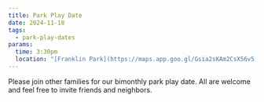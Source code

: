 ```yaml
---
title: Park Play Date
date: 2024-11-18
tags:
  - park-play-dates
params:
  time: 3:30pm
  location: "[Franklin Park](https://maps.app.goo.gl/Gsia2sKAm2CsX56v5)"
---
```


Please join other families for our bimonthly park play date. All are welcome and feel free to invite friends and neighbors.
